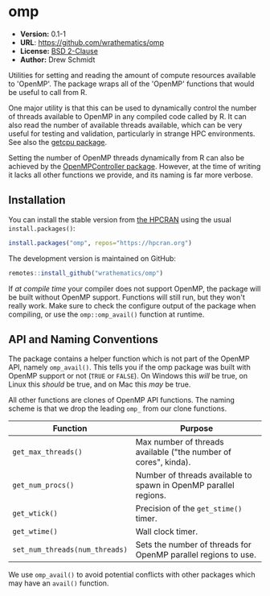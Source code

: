 # omp

* **Version:** 0.1-1
* **URL**: https://github.com/wrathematics/omp
* **License:** [BSD 2-Clause](https://opensource.org/licenses/BSD-2-Clause)
* **Author:** Drew Schmidt

Utilities for setting and reading the amount of compute resources available to 'OpenMP'. The package wraps all of the 'OpenMP' functions that would be useful to call from R.

One major utility is that this can be used to dynamically control the number of threads available to OpenMP in any compiled code called by R. It can also read the number of available threads available, which can be very useful for testing and validation, particularly in strange HPC environments. See also the [getcpu package](https://github.com/wrathematics/getcpu).

Setting the number of OpenMP threads dynamically from R can also be achieved by the [OpenMPController package](https://cran.r-project.org/web/packages/OpenMPController/index.html). However, at the time of writing it lacks all other functions we provide, and its naming is far more verbose.



## Installation

You can install the stable version from [the HPCRAN](https://hpcran.org) using the usual `install.packages()`:

```r
install.packages("omp", repos="https://hpcran.org")
```

The development version is maintained on GitHub:

```r
remotes::install_github("wrathematics/omp")
```

If *at compile time* your compiler does not support OpenMP, the package will be built without OpenMP support. Functions will still run, but they won't really work. Make sure to check the configure output of the package when compiling, or use the `omp::omp_avail()` function at runtime.



## API and Naming Conventions

The package contains a helper function which is not part of the OpenMP API, namely `omp_avail()`. This tells you if the omp package was built with OpenMP support or not (`TRUE` or `FALSE`). On Windows this *will* be true, on Linux this *should* be true, and on Mac this *may* be true.

All other functions are clones of OpenMP API functions. The naming scheme is that we drop the leading `omp_` from our clone functions.

| Function | Purpose |
|---|---|
| `get_max_threads()` | Max number of threads available ("the number of cores", kinda). |
| `get_num_procs()` | Number of threads available to spawn in OpenMP parallel regions. |
| `get_wtick()` | Precision of the `get_stime()` timer. |
| `get_wtime()` | Wall clock timer. |
| `set_num_threads(num_threads)` | Sets the number of threads for OpenMP parallel regions to use. |

We use `omp_avail()` to avoid potential conflicts with other packages which may have an `avail()` function.
